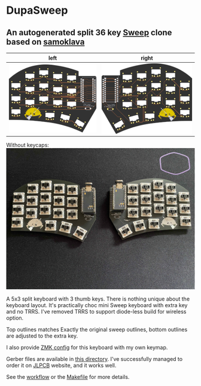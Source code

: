 # DupaSweep
## An autogenerated split 36 key [Sweep](https://github.com/davidphilipbarr/Sweep) clone based on [ samoklava ](https://github.com/soundmonster/samoklava)

left | right
-|-
![left](images/board-front.png) | ![right](images/board-back.png)

Without keycaps:
![without keycaps](images/without-keycaps.jpg)

A 5x3 split keyboard with 3 thumb keys. There is nothing unique about the keyboard layout. It's practically choc mini Sweep keyboard with
extra key and no TRRS. I've removed TRRS to support diode-less build for wireless option.

Top outlines matches Exactly the original sweep outlines, bottom outlines are adjusted to the extra key.

I also provide [ZMK config](zmk-config) for this keyboard with my own keymap.

Gerber files are available in [this directory](./gerbers). I've successfully managed to order it on
[JLPCB](https://jlcpcb.com/) website, and it works well.

See the [workflow](.github/workflows/build.yml) or the [Makefile](ergogen/Makefile) for more details.


